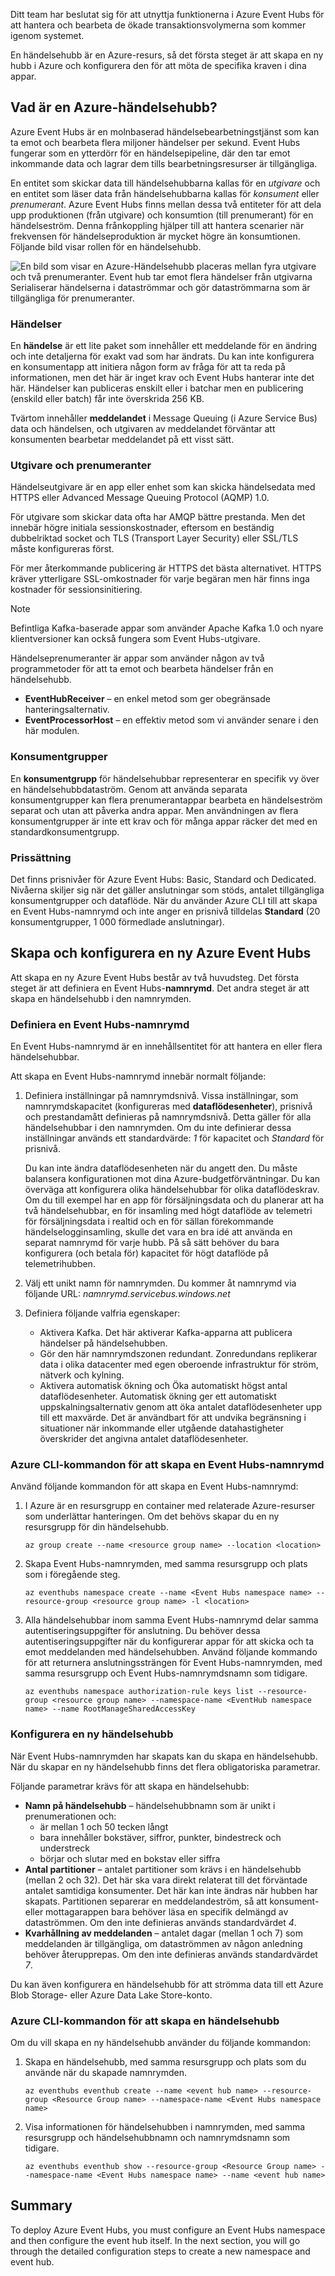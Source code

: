 Ditt team har beslutat sig för att utnyttja funktionerna i Azure Event Hubs för att hantera och bearbeta de ökade transaktionsvolymerna som kommer igenom systemet.

En händelsehubb är en Azure-resurs, så det första steget är att skapa en ny hubb i Azure och konfigurera den för att möta de specifika kraven i dina appar.

## <a name="what-is-an-azure-event-hub"></a>Vad är en Azure-händelsehubb?

Azure Event Hubs är en molnbaserad händelsebearbetningstjänst som kan ta emot och bearbeta flera miljoner händelser per sekund. Event Hubs fungerar som en ytterdörr för en händelsepipeline, där den tar emot inkommande data och lagrar dem tills bearbetningsresurser är tillgängliga.

En entitet som skickar data till händelsehubbarna kallas för en *utgivare* och en entitet som läser data från händelsehubbarna kallas för *konsument* eller *prenumerant*. Azure Event Hubs finns mellan dessa två entiteter för att dela upp produktionen (från utgivare) och konsumtion (till prenumerant) för en händelseström. Denna frånkoppling hjälper till att hantera scenarier när frekvensen för händelseproduktion är mycket högre än konsumtionen. Följande bild visar rollen för en händelsehubb.

![En bild som visar en Azure-Händelsehubb placeras mellan fyra utgivare och två prenumeranter. Event hub tar emot flera händelser från utgivarna Serialiserar händelserna i dataströmmar och gör dataströmmarna som är tillgängliga för prenumeranter.](../media-draft/2-event-hub-overview.png)

### <a name="events"></a>Händelser

En **händelse** är ett lite paket som innehåller ett meddelande för en ändring och inte detaljerna för exakt vad som har ändrats. Du kan inte konfigurera en konsumentapp att initiera någon form av fråga för att ta reda på informationen, men det här är inget krav och Event Hubs hanterar inte det här. Händelser kan publiceras enskilt eller i batchar men en publicering (enskild eller batch) får inte överskrida 256 KB.

Tvärtom innehåller **meddelandet** i Message Queuing (i Azure Service Bus) data och händelsen, och utgivaren av meddelandet förväntar att konsumenten bearbetar meddelandet på ett visst sätt.

### <a name="publishers-and-subscribers"></a>Utgivare och prenumeranter

Händelseutgivare är en app eller enhet som kan skicka händelsedata med HTTPS eller Advanced Message Queuing Protocol (AQMP) 1.0. 

För utgivare som skickar data ofta har AMQP bättre prestanda. Men det innebär högre initiala sessionskostnader, eftersom en beständig dubbelriktad socket och TLS (Transport Layer Security) eller SSL/TLS måste konfigureras först. 

För mer återkommande publicering är HTTPS det bästa alternativet. HTTPS kräver ytterligare SSL-omkostnader för varje begäran men här finns inga kostnader för sessionsinitiering.

> [!NOTE] 
> Befintliga Kafka-baserade appar som använder Apache Kafka 1.0 och nyare klientversioner kan också fungera som Event Hubs-utgivare.

Händelseprenumeranter är appar som använder någon av två programmetoder för att ta emot och bearbeta händelser från en händelsehubb.

- **EventHubReceiver** – en enkel metod som ger obegränsade hanteringsalternativ.
- **EventProcessorHost** – en effektiv metod som vi använder senare i den här modulen.

### <a name="consumer-groups"></a>Konsumentgrupper

En **konsumentgrupp** för händelsehubbar representerar en specifik vy över en händelsehubbdataström. Genom att använda separata konsumentgrupper kan flera prenumerantappar bearbeta en händelseström separat och utan att påverka andra appar. Men användningen av flera konsumentgrupper är inte ett krav och för många appar räcker det med en standardkonsumentgrupp.

### <a name="pricing"></a>Prissättning

Det finns prisnivåer för Azure Event Hubs: Basic, Standard och Dedicated. Nivåerna skiljer sig när det gäller anslutningar som stöds, antalet tillgängliga konsumentgrupper och dataflöde. När du använder Azure CLI till att skapa en Event Hubs-namnrymd och inte anger en prisnivå tilldelas **Standard** (20 konsumentgrupper, 1 000 förmedlade anslutningar).

## <a name="creating-and-configuring-a-new-azure-event-hubs"></a>Skapa och konfigurera en ny Azure Event Hubs

Att skapa en ny Azure Event Hubs består av två huvudsteg. Det första steget är att definiera en Event Hubs-**namnrymd**. Det andra steget är att skapa en händelsehubb i den namnrymden.

### <a name="defining-an-event-hubs-namespace"></a>Definiera en Event Hubs-namnrymd

En Event Hubs-namnrymd är en innehållsentitet för att hantera en eller flera händelsehubbar. 

Att skapa en Event Hubs-namnrymd innebär normalt följande:

1. Definiera inställningar på namnrymdsnivå. Vissa inställningar, som namnrymdskapacitet (konfigureras med **dataflödesenheter**), prisnivå och prestandamått definieras på namnrymdsnivå. Detta gäller för alla händelsehubbar i den namnrymden. Om du inte definierar dessa inställningar används ett standardvärde: *1* för kapacitet och *Standard* för prisnivå.

    Du kan inte ändra dataflödesenheten när du angett den. Du måste balansera konfigurationen mot dina Azure-budgetförväntningar. Du kan överväga att konfigurera olika händelsehubbar för olika dataflödeskrav. Om du till exempel har en app för försäljningsdata och du planerar att ha två händelsehubbar, en för insamling med högt dataflöde av telemetri för försäljningsdata i realtid och en för sällan förekommande händelselogginsamling, skulle det vara en bra idé att använda en separat namnrymd för varje hubb. På så sätt behöver du bara konfigurera (och betala för) kapacitet för högt dataflöde på telemetrihubben.

1. Välj ett unikt namn för namnrymden. Du kommer åt namnrymd via följande URL: *_namnrymd_.servicebus.windows.net*

1. Definiera följande valfria egenskaper:

    - Aktivera Kafka. Det här aktiverar Kafka-apparna att publicera händelser på händelsehubben.
    - Gör den här namnrymdszonen redundant. Zonredundans replikerar data i olika datacenter med egen oberoende infrastruktur för ström, nätverk och kylning.
    - Aktivera automatisk ökning och Öka automatiskt högst antal dataflödesenheter. Automatisk ökning ger ett automatiskt uppskalningsalternativ genom att öka antalet dataflödesenheter upp till ett maxvärde. Det är användbart för att undvika begränsning i situationer när inkommande eller utgående datahastigheter överskrider det angivna antalet dataflödesenheter.

### <a name="azure-cli-commands-for-creating-an-event-hubs-namespace"></a>Azure CLI-kommandon för att skapa en Event Hubs-namnrymd

Använd följande kommandon för att skapa en Event Hubs-namnrymd:

1. I Azure är en resursgrupp en container med relaterade Azure-resurser som underlättar hanteringen. Om det behövs skapar du en ny resursgrupp för din händelsehubb.

    ```azurecli
    az group create --name <resource group name> --location <location>
    ```

1. Skapa Event Hubs-namnrymden, med samma resursgrupp och plats som i föregående steg.

    ```azurecli
    az eventhubs namespace create --name <Event Hubs namespace name> --resource-group <resource group name> -l <location>
    ```

1. Alla händelsehubbar inom samma Event Hubs-namnrymd delar samma autentiseringsuppgifter för anslutning. Du behöver dessa autentiseringsuppgifter när du konfigurerar appar för att skicka och ta emot meddelanden med händelsehubben. Använd följande kommando för att returnera anslutningssträngen för Event Hubs-namnrymden, med samma resursgrupp och Event Hubs-namnrymdsnamn som tidigare.

    ```azurecli
    az eventhubs namespace authorization-rule keys list --resource-group <resource group name> --namespace-name <EventHub namespace name> --name RootManageSharedAccessKey
    ```

### <a name="configuring-a-new-event-hub"></a>Konfigurera en ny händelsehubb

När Event Hubs-namnrymden har skapats kan du skapa en händelsehubb. När du skapar en ny händelsehubb finns det flera obligatoriska parametrar.

Följande parametrar krävs för att skapa en händelsehubb:

- **Namn på händelsehubb** – händelsehubbnamn som är unikt i prenumerationen och:
  - är mellan 1 och 50 tecken långt
  - bara innehåller bokstäver, siffror, punkter, bindestreck och understreck
  - börjar och slutar med en bokstav eller siffra
- **Antal partitioner** – antalet partitioner som krävs i en händelsehubb (mellan 2 och 32). Det här ska vara direkt relaterat till det förväntade antalet samtidiga konsumenter. Det här kan inte ändras när hubben har skapats. Partitionen separerar en meddelandeström, så att konsument- eller mottagarappen bara behöver läsa en specifik delmängd av dataströmmen. Om den inte definieras används standardvärdet *4*.
- **Kvarhållning av meddelanden** – antalet dagar (mellan 1 och 7) som meddelanden är tillgängliga, om dataströmmen av någon anledning behöver återupprepas. Om den inte definieras används standardvärdet *7*.

Du kan även konfigurera en händelsehubb för att strömma data till ett Azure Blob Storage- eller Azure Data Lake Store-konto.

### <a name="azure-cli-commands-for-creating-an-event-hub"></a>Azure CLI-kommandon för att skapa en händelsehubb

Om du vill skapa en ny händelsehubb använder du följande kommandon:

1. Skapa en händelsehubb, med samma resursgrupp och plats som du använde när du skapade namnrymden.

    ```azurecli
    az eventhubs eventhub create --name <event hub name> --resource-group <Resource Group name> --namespace-name <Event Hubs namespace name>
    ```

1. Visa informationen för händelsehubben i namnrymden, med samma resursgrupp och händelsehubbnamn och namnrymdsnamn som tidigare.

    ```azurecli
    az eventhubs eventhub show --resource-group <Resource Group name> --namespace-name <Event Hubs namespace name> --name <event hub name>

## Summary

To deploy Azure Event Hubs, you must configure an Event Hubs namespace and then configure the event hub itself. In the next section, you will go through the detailed configuration steps to create a new namespace and event hub.